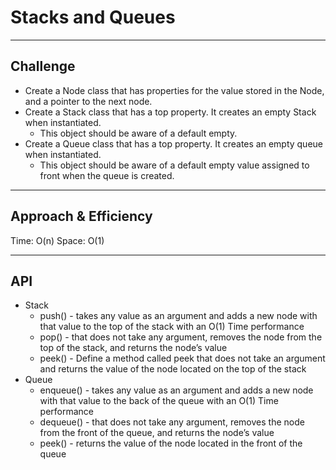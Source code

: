 # Stacks and Queues
<!-- Short summary or background information -->
***
## Challenge
* Create a Node class that has properties for the value stored in the Node, and a pointer to the next node.
* Create a Stack class that has a top property. It creates an empty Stack when instantiated.
    * This object should be aware of a default empty.
* Create a Queue class that has a top property. It creates an empty queue when instantiated.
    * This object should be aware of a default empty value assigned to front when the queue is created.

***
## Approach & Efficiency
Time: O(n)
Space: O(1)
***
## API
<!-- Description of each method publicly available to your Stack and Queue-->
* Stack
    * push() - takes any value as an argument and adds a new node with that value to the top of the stack with an O(1) Time performance
    * pop() - that does not take any argument, removes the node from the top of the stack, and returns the node’s value
    * peek() - Define a method called peek that does not take an argument and returns the value of the node located on the top of the stack
* Queue
    * enqueue() - takes any value as an argument and adds a new node with that value to the back of the queue with an O(1) Time performance
    * dequeue() - that does not take any argument, removes the node from the front of the queue, and returns the node’s value
    * peek() - returns the value of the node located in the front of the queue
